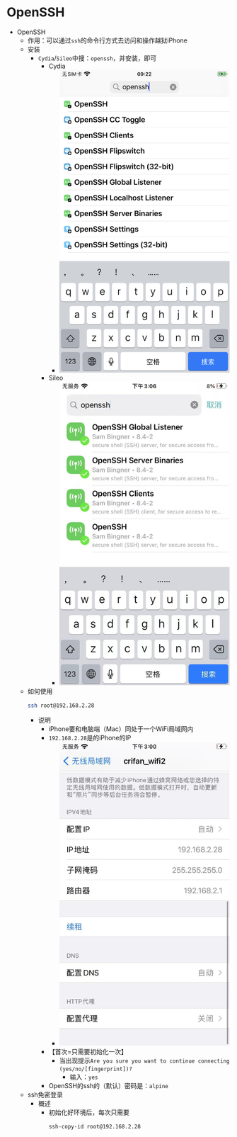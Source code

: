 # OpenSSH

* OpenSSH
  * 作用：可以通过`ssh`的命令行方式去访问和操作越狱iPhone
  * 安装
    * `Cydia`/`Sileo`中搜：`openssh`，并安装，即可
      * Cydia
        * ![cydia_search_openssh](../../assets/img/cydia_search_openssh.png)
      * Sileo
        * ![sileo_search_openssh](../../assets/img/sileo_search_openssh.png)
  * 如何使用
    ```bash
    ssh root@192.168.2.28
    ```
    * 说明
      * iPhone要和电脑端（Mac）同处于一个WiFi局域网内
      * `192.168.2.28`是的iPhone的IP
        * ![iphone8_wifi_ip_28](../../assets/img/iphone8_wifi_ip_28.png)
      * 【首次=只需要初始化一次】
        * 当出现提示`Are you sure you want to continue connecting (yes/no/[fingerprint])? `
          * 输入：`yes`
      * OpenSSH的ssh的（默认）密码是：`alpine`
  * ssh免密登录
    * 概述
      * 初始化好环境后，每次只需要
        ```bash
        ssh-copy-id root@192.168.2.28
        ```

